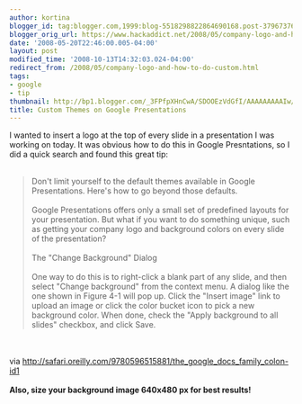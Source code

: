 ```yaml
---
author: kortina
blogger_id: tag:blogger.com,1999:blog-5518298822864690168.post-3796737636900783014
blogger_orig_url: https://www.hackaddict.net/2008/05/company-logo-and-how-to-do-custom.html
date: '2008-05-20T22:46:00.005-04:00'
layout: post
modified_time: '2008-10-13T14:32:03.024-04:00'
redirect_from: /2008/05/company-logo-and-how-to-do-custom.html
tags:
- google
- tip
thumbnail: http://bp1.blogger.com/_3FPfpXHnCwA/SDOOEzVdGfI/AAAAAAAAAIw/cA9-ykWhDas/s72-c/docs-background.png
title: Custom Themes on Google Presentations
---
```


I wanted to insert a logo at the top of every slide in a presentation I was working on today.  It was obvious how to do this in Google Presntations, so I did a quick search and found this great tip:<br /><br /><blockquote>Don't limit yourself to the default themes available in Google Presentations. Here's how to go beyond those defaults.<br /><br />Google Presentations offers only a small set of predefined layouts for your presentation. But what if you want to do something unique, such as getting your company logo and background colors on every slide of the presentation?<br /><br />The "Change Background" Dialog<br /><br />One way to do this is to right-click a blank part of any slide, and then select "Change background" from the context menu. A dialog like the one shown in Figure 4-1 will pop up. Click the "Insert image" link to upload an image or click the color bucket icon to pick a new background color. When done, check the "Apply background to all slides" checkbox, and click Save.</blockquote><br /><br />via <a href="http://safari.oreilly.com/9780596515881/the_google_docs_family_colon-id1">http://safari.oreilly.com/9780596515881/the_google_docs_family_colon-id1</a><br /><br /><strong>Also, size your background image 640x480 px for best results!</strong><br /><br /><a onblur="try {parent.deselectBloggerImageGracefully();} catch(e) {}" href="http://bp1.blogger.com/_3FPfpXHnCwA/SDOOEzVdGfI/AAAAAAAAAIw/cA9-ykWhDas/s1600-h/docs-background.png"><img style="margin: 0px auto 10px; display: block; text-align: center; cursor: pointer;" src="http://bp1.blogger.com/_3FPfpXHnCwA/SDOOEzVdGfI/AAAAAAAAAIw/cA9-ykWhDas/s400/docs-background.png" alt="" id="BLOGGER_PHOTO_ID_5202658207693871602" border="0" /></a>